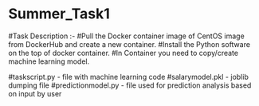 # Summer_Task1

#Task Description :-
#Pull the Docker container image of CentOS image from DockerHub and create a new container.
#Install the Python software on the top of docker container.
#In Container you need to copy/create machine learning model.

#taskscript.py - file with machine learning code
#salarymodel.pkl - joblib dumping file
#predictionmodel.py - file used for prediction analysis based on input by user
